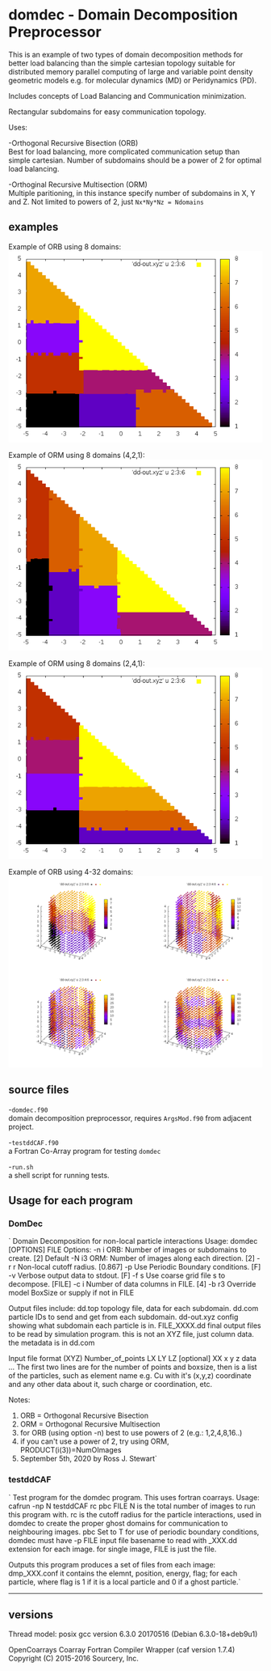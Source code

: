 # domdec - Domain Decomposition Preprocessor

This is an example of two types of domain decomposition methods for better load
 balancing than the simple cartesian topology suitable for distributed memory
 parallel computing of large and variable point density geometric models e.g. 
 for molecular dynamics (MD) or Peridynamics (PD).

Includes concepts of Load Balancing and Communication minimization.

Rectangular subdomains for easy communication topology.

Uses:

-Orthogonal Recursive Bisection (ORB)   
 Best for load balancing, more complicated communication setup than simple cartesian.
 Number of subdomains should be a power of 2 for optimal load balancing.

-Orthoginal Recursive Multisection (ORM)   
 Multiple paritioning, in this instance specify number of subdomains in X, Y and Z.
 Not limited to powers of 2, just `Nx*Ny*Nz = Ndomains`

## examples

Example of ORB using 8 domains:
![alt text](https://github.com/stewmasterj/DomDec/blob/master/screenshots/tri8ORB.png "N=8 ORB")

Example of ORM using 8 domains (4,2,1):
![alt text](https://github.com/stewmasterj/DomDec/blob/master/screenshots/tri4-2-1ORM.png "N=8 ORM")

Example of ORM using 8 domains (2,4,1):
![alt text](https://github.com/stewmasterj/DomDec/blob/master/screenshots/tri2-4-1ORM.png "N=8 ORM")

Example of ORB using 4-32 domains:
![alt text](https://github.com/stewmasterj/DomDec/blob/master/screenshots/mont.png "N=4-32 ORB")


## source files

-`domdec.f90`   
 domain decomposition preprocessor, requires `ArgsMod.f90` from adjacent project.

-`testddCAF.f90`   
  a Fortran Co-Array program for testing `domdec`  

-`run.sh`  
  a shell script for running tests.

## Usage for each program

### DomDec

` Domain Decomposition for non-local particle interactions
 Usage: domdec [OPTIONS] FILE
 Options:
   -n i   ORB: Number of images or subdomains to create. [2] Default
   -N i3  ORM: Number of images along each direction. [2]
   -r r   Non-local cutoff radius. [0.867]
   -p     Use Periodic Boundary conditions. [F]
   -v     Verbose output data to stdout. [F]
   -f s   Use coarse grid file s to decompose. [FILE]
   -c i   Number of data columns in FILE. [4]
   -b r3  Override model BoxSize or supply if not in FILE

 Output files include:
  dd.top        topology file, data for each subdomain.
  dd.com        particle IDs to send and get from each subdomain.
  dd-out.xyz    config showing what subdomain each particle is in.
  FILE_XXXX.dd final output files to be read by simulation program.
                 this is not an XYZ file, just column data.
                 the metadata is in dd.com

 Input file format (XYZ)
   Number_of_points
   LX LY LZ [optional]
   XX x y z data
   ...
 The first two lines are for the number of points and boxsize, 
  then is a list of the particles, such as element name e.g. Cu
  with it's (x,y,z) coordinate and any other data about it, such
  charge or coordination, etc.

 Notes:
  1. ORB = Orthogonal Recursive Bisection
  2. ORM = Orthogonal Recursive Multisection
  3. for ORB (using option -n) best to use powers of 2 (e.g.: 1,2,4,8,16..)
  4. if you can't use a power of 2, try using ORM, PRODUCT(i(3))=NumOImages
  5. September 5th, 2020 by Ross J. Stewart`

### testddCAF

` Test program for the domdec program. This uses fortran coarrays.
 Usage: cafrun -np N testddCAF rc pbc FILE
   N    is the total number of images to run this program with.
   rc   is the cutoff radius for the particle interactions, used in domdec
         to create the proper ghost domains for communication to neighbouring
         images.
   pbc  Set to T for use of periodic boundary conditions, domdec must have -p
   FILE input file basename to read with _XXX.dd extension for each image.
         for single image, FILE is just the file.

 Outputs
  this program produces a set of files from each image: dmp_XXX.conf
   it contains the elemnt, position, energy, flag; for each particle,
   where flag is 1 if it is a local particle and 0 if a ghost particle.`

------------------

## versions

Thread model: posix
gcc version 6.3.0 20170516 (Debian 6.3.0-18+deb9u1) 

OpenCoarrays Coarray Fortran Compiler Wrapper (caf version 1.7.4)
Copyright (C) 2015-2016 Sourcery, Inc.
